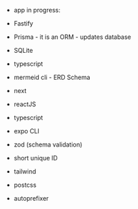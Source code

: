 - app in progress:

- Fastify
- Prisma - it is an ORM - updates database 
- SQLite
- typescript
- mermeid cli - ERD Schema
- next
- reactJS
- typescript
- expo CLI
- zod (schema validation)
- short unique ID
- tailwind
- postcss
- autoprefixer
